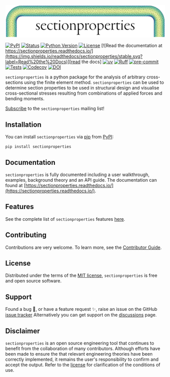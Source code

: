 <picture>
  <source media="(prefers-color-scheme: dark)" srcset="docs/_static/logo-dark-mode.png">
  <source media="(prefers-color-scheme: light)" srcset="docs/_static/logo-light-mode.png">
  <img alt="sectionproperties logo" src="docs/_static/logo-light-mode.png">
</picture>

[![PyPI](https://img.shields.io/pypi/v/sectionproperties.svg)][pypi_]
[![Status](https://img.shields.io/pypi/status/sectionproperties.svg)][status]
[![Python Version](https://img.shields.io/pypi/pyversions/sectionproperties)][python version]
[![License](https://img.shields.io/pypi/l/sectionproperties)][license]
[![Read the documentation at https://sectionproperties.readthedocs.io/](https://img.shields.io/readthedocs/sectionproperties/stable.svg?label=Read%20the%20Docs)][read the docs]
[![uv](https://img.shields.io/endpoint?url=https://raw.githubusercontent.com/astral-sh/uv/main/assets/badge/v0.json)][uv]
[![Ruff](https://img.shields.io/endpoint?url=https://raw.githubusercontent.com/astral-sh/ruff/main/assets/badge/v2.json)][ruff]
[![pre-commit](https://img.shields.io/badge/pre--commit-enabled-brightgreen?logo=pre-commit&logoColor=white)][pre-commit]
[![Tests](https://github.com/robbievanleeuwen/section-properties/actions/workflows/ci.yml/badge.svg?branch=master)][tests]
[![Codecov](https://codecov.io/gh/robbievanleeuwen/section-properties/branch/master/graph/badge.svg)][codecov]
[![DOI](https://joss.theoj.org/papers/10.21105/joss.06105/status.svg)][joss]

[pypi_]: https://pypi.org/project/sectionproperties/
[status]: https://pypi.org/project/sectionproperties/
[python version]: https://pypi.org/project/sectionproperties
[read the docs]: https://sectionproperties.readthedocs.io/
[uv]: https://github.com/astral-sh/uv
[ruff]: https://github.com/astral-sh/ruff
[pre-commit]: https://github.com/pre-commit/pre-commit
[tests]: https://github.com/robbievanleeuwen/section-properties/actions/workflows/ci.yml
[codecov]: https://app.codecov.io/gh/robbievanleeuwen/section-properties
[joss]: https://doi.org/10.21105/joss.06105

`sectionproperties` is a python package for the analysis of arbitrary cross-sections
using the finite element method. `sectionproperties` can be used to determine
section properties to be used in structural design and visualise cross-sectional
stresses resulting from combinations of applied forces and bending moments.

[Subscribe](http://eepurl.com/dMMUeg) to the `sectionproperties` mailing list!

## Installation

You can install `sectionproperties` via [pip] from [PyPI]:

```shell
pip install sectionproperties
```

## Documentation

`sectionproperties` is fully documented including a user walkthrough, examples,
background theory and an API guide. The documentation can found at
[https://sectionproperties.readthedocs.io/](https://sectionproperties.readthedocs.io/).

## Features

See the complete list of `sectionproperties` features
[here](https://sectionproperties.readthedocs.io/en/stable/user_guide.html).

## Contributing

Contributions are very welcome. To learn more, see the [Contributor Guide].

## License

Distributed under the terms of the [MIT license][license], `sectionproperties` is free
and open source software.

## Support

Found a bug 🐛, or have a feature request ✨, raise an issue on the
GitHub [issue tracker](https://github.com/robbievanleeuwen/section-properties/issues)
Alternatively you can get support on the
[discussions](https://github.com/robbievanleeuwen/section-properties/discussions) page.

## Disclaimer

`sectionproperties` is an open source engineering tool that continues to benefit from
the collaboration of many contributors. Although efforts have been made to ensure the
that relevant engineering theories have been correctly implemented, it remains the
user's responsibility to confirm and accept the output. Refer to the
[license][license] for clarification of the conditions of use.

[pypi]: https://pypi.org/
[pip]: https://pip.pypa.io/
[license]: https://github.com/robbievanleeuwen/section-properties/blob/master/LICENSE
[contributor guide]: https://github.com/robbievanleeuwen/section-properties/blob/master/CONTRIBUTING.md
